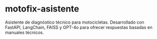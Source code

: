 # motofix-asistente
Asistente de diagnóstico técnico para motocicletas. Desarrollado con FastAPI, LangChain, FAISS y GPT-4o para ofrecer respuestas basadas en manuales técnicos.
